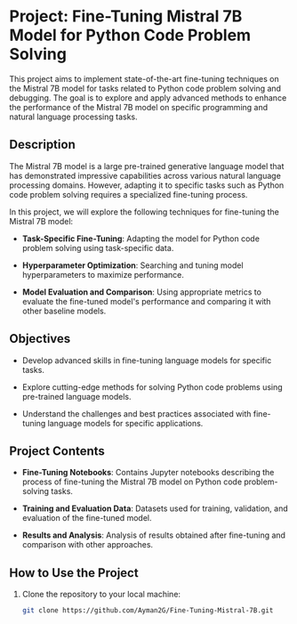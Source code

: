 # Project: Fine-Tuning Mistral 7B Model for Python Code Problem Solving

This project aims to implement state-of-the-art fine-tuning techniques on the Mistral 7B model for tasks related to Python code problem solving and debugging. The goal is to explore and apply advanced methods to enhance the performance of the Mistral 7B model on specific programming and natural language processing tasks.

## Description

The Mistral 7B model is a large pre-trained generative language model that has demonstrated impressive capabilities across various natural language processing domains. However, adapting it to specific tasks such as Python code problem solving requires a specialized fine-tuning process.

In this project, we will explore the following techniques for fine-tuning the Mistral 7B model:

- **Task-Specific Fine-Tuning**: Adapting the model for Python code problem solving using task-specific data.
  
- **Hyperparameter Optimization**: Searching and tuning model hyperparameters to maximize performance.

- **Model Evaluation and Comparison**: Using appropriate metrics to evaluate the fine-tuned model's performance and comparing it with other baseline models.

## Objectives

- Develop advanced skills in fine-tuning language models for specific tasks.
  
- Explore cutting-edge methods for solving Python code problems using pre-trained language models.

- Understand the challenges and best practices associated with fine-tuning language models for specific applications.

## Project Contents

- **Fine-Tuning Notebooks**: Contains Jupyter notebooks describing the process of fine-tuning the Mistral 7B model on Python code problem-solving tasks.

- **Training and Evaluation Data**: Datasets used for training, validation, and evaluation of the fine-tuned model.

- **Results and Analysis**: Analysis of results obtained after fine-tuning and comparison with other approaches.

## How to Use the Project

1. Clone the repository to your local machine:
   ```bash
   git clone https://github.com/Ayman2G/Fine-Tuning-Mistral-7B.git

